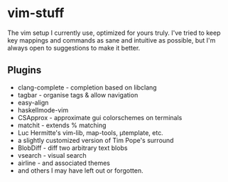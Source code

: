 vim-stuff
=========

The vim setup I currently use, optimized for yours truly.
I've tried to keep key mappings and commands as sane and intuitive as
possible, but I'm always open to suggestions to make it better.

Plugins
-------

* clang-complete - completion based on libclang
* tagbar - organise tags & allow navigation
* easy-align
* haskellmode-vim
* CSApprox - approximate gui colorschemes on terminals
* matchit - extends % matching
* Luc Hermitte's vim-lib, map-tools, µtemplate, etc.
* a slightly customized version of Tim Pope's surround
* BlobDiff - diff two arbitrary text blobs
* vsearch - visual search
* airline - and associated themes
* and others I may have left out or forgotten.
